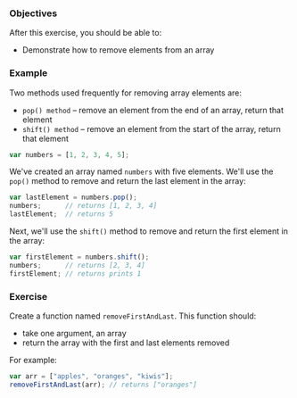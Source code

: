<!--{ ids:[185], language:'JavaScript', type:'workshop', order: 4, name:'Remove Elements', description:'Remove elements from an array' }-->

### Objectives

After this exercise, you should be able to:

- Demonstrate how to remove elements from an array

### Example

Two methods used frequently for removing array elements are:

- `pop() method` – remove an element from the end of an array, return that element
- `shift() method` – remove an element from the start of the array, return that element

```js
var numbers = [1, 2, 3, 4, 5];
```

We've created an array named `numbers` with five elements. We'll use the `pop()` method to remove and return the last element in the array:

```js
var lastElement = numbers.pop();
numbers;      // returns [1, 2, 3, 4]
lastElement;  // returns 5
```

Next, we'll use the `shift()` method to remove and return the first element in the array:

```js
var firstElement = numbers.shift();
numbers;      // returns [2, 3, 4]
firstElement; // returns prints 1
```

### Exercise

Create a function named `removeFirstAndLast`. This function should:

  - take one argument, an array
  - return the array with the first and last elements removed

For example:

```js
var arr = ["apples", "oranges", "kiwis"];
removeFirstAndLast(arr); // returns ["oranges"]
```
